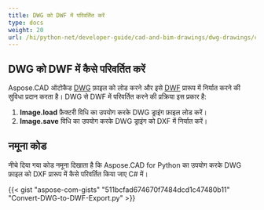 ```yaml
---
title: DWG को DWF में परिवर्तित करें
type: docs
weight: 20
url: /hi/python-net/developer-guide/cad-and-bim-drawings/dwg-drawings/convert-dwg-to-dwf/
---
```


## **DWG को DWF में कैसे परिवर्तित करें**

Aspose.CAD ऑटोकैड [DWG](https://docs.fileformat.com/cad/dwg/) फ़ाइल को लोड करने और इसे [DWF](https://docs.fileformat.com/cad/dwf/) प्रारूप में निर्यात करने की सुविधा प्रदान करता है। DWG से DWF में परिवर्तित करने की प्रक्रिया इस प्रकार है:

1. **Image.load** फ़ैक्टरी विधि का उपयोग करके DWG ड्राइंग फ़ाइल लोड करें।
1. **Image.save** विधि का उपयोग करके DWG ड्राइंग को DXF में निर्यात करें।

## नमूना कोड

नीचे दिया गया कोड नमूना दिखाता है कि Aspose.CAD for Python का उपयोग करके DWG फ़ाइल को DXF प्रारूप में कैसे परिवर्तित किया जाए C# में।

{{< gist "aspose-com-gists" "511bcfad674670f7484dcd1c47480b11" "Convert-DWG-to-DWF-Export.py" >}}
